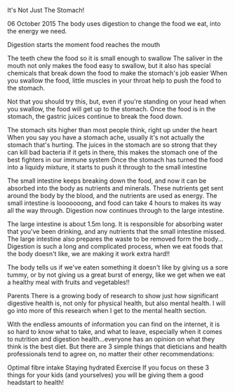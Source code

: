 It's Not Just The Stomach!

06 October 2015
The body uses digestion to change the food we eat, into the energy we need.



Digestion starts the moment food reaches the mouth

The teeth chew the food so it is small enough to swallow
The saliver in the mouth not only makes the food easy to swallow, but it also has special chemicals that break down the food to make the stomach's job easier
When you swallow the food, little muscles in your throat help to push the food to the stomach.

Not that you should try this, but, even if you're standing on your head when you swallow, the food will get up to the stomach.
Once the food is in the stomach, the gastric juices continue to break the food down.

The stomach sits higher than most people think, right up under the heart
When you say you have a stomach ache, usually it's not actually the stomach that's hurting.
The juices in the stomach are so strong that they can kill bad bacteria if it gets in there, this makes the stomach one of the best fighters in our immune system
Once the stomach has turned the food into a liquidy mixture, it starts to push it through to the small intestine

The small intestine keeps breaking down the food, and now it can be absorbed into the body as nutrients and minerals.
These nutrients get sent around the body by the blood, and the nutrients are used as energy.
The small intestine is looooooong, and food can take 4 hours to makes its way all the way through.
Digestion now continues through to the large intestine.

The large intestine is about 1.5m long.
It is responsible for absorbing water that you've been drinking, and any nutrients that the small intestine missed.
The large intestine also prepares the waste to be removed form the body...
Digestion is such a long and complicated process, when we eat foods that the body doesn't like, we are making it work extra hard!!

The body tells us if we've eaten something it doesn't like by giving us a sore tummy, or by not giving us a great burst of energy, like we get when we eat a healthy meal with fruits and vegetables!!

Parents There is a growing body of research to show just how significant digestive health is, not only for physical health, but also mental health. I will go into more of this research when I get to the mental health section.

With the endless amounts of information you can find on the internet, it is so hard to know what to take, and what to leave, especially when it comes to nutrition and digestion health...everyone has an opinion on what they think is the best diet. But there are 3 simple things that dieticians and health professionals tend to agree on, no matter their other recommendations:

Optimal fibre intake
Staying hydrated
Exercise
If you focus on these 3 things for your kids (and yourselves) you will be giving them a good headstart to health!
